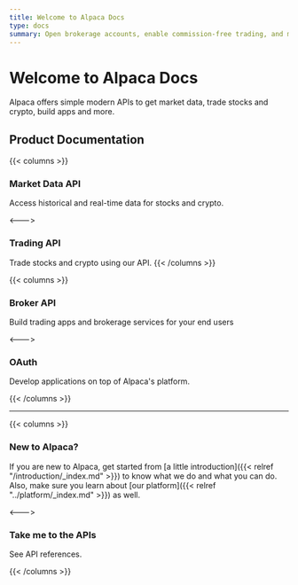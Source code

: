 ```yaml
---
title: Welcome to Alpaca Docs
type: docs
summary: Open brokerage accounts, enable commission-free trading, and manage the ongoing user experience with Alpaca Broker API
---
```


# Welcome to Alpaca Docs

Alpaca offers simple modern APIs to get market data, trade stocks and crypto, build apps and more.

## Product Documentation


{{< columns >}}

### **Market Data API**



Access historical and real-time data for stocks and crypto.

<--->

### **Trading API**

Trade stocks and crypto using our API.
{{< /columns >}}

{{< columns >}}

### **Broker API**

Build trading apps and brokerage services for your end users

<--->

### **OAuth**

Develop applications on top of Alpaca's platform.

{{< /columns >}}

---

{{< columns >}}

### **New to Alpaca?**

If you are new to Alpaca, get started from [a little introduction]({{< relref
"/introduction/_index.md" >}}) to know what we do and what you can do.
Also, make sure you learn about [our platform]({{< relref "../platform/_index.md" >}}) as well.

<--->

### **Take me to the APIs**

See API references.

{{< /columns >}}

&nbsp;
